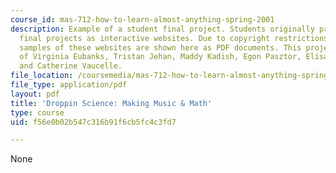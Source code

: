```yaml
---
course_id: mas-712-how-to-learn-almost-anything-spring-2001
description: Example of a student final project. Students originally presented their
  final projects as interactive websites. Due to copyright restrictions, however,
  samples of these websites are shown here as PDF documents. This project is courtesy
  of Virginia Eubanks, Tristan Jehan, Maddy Kadish, Egon Pasztor, Elisabeth Sylvan,
  and Catherine Vaucelle.
file_location: /coursemedia/mas-712-how-to-learn-almost-anything-spring-2001/f56e0b02b547c316b91f6cb5fc4c3fd7_Droppin_Science.pdf
file_type: application/pdf
layout: pdf
title: 'Droppin Science: Making Music & Math'
type: course
uid: f56e0b02b547c316b91f6cb5fc4c3fd7

---
```

None